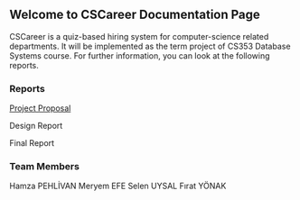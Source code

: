## Welcome to CSCareer Documentation Page

CSCareer is a quiz-based hiring system for computer-science related departments. It will be implemented as the term project of CS353 Database Systems course. For further information, you can look at the following reports.

### Reports

[Project Proposal](https://github.com/hamzapehlivan/Database-Project/blob/master/docs/Proposal.pdf)

Design Report

Final Report

### Team Members

Hamza PEHLİVAN <t> Meryem EFE <t> Selen UYSAL <t> Fırat YÖNAK
